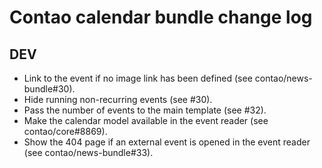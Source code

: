 # Contao calendar bundle change log

## DEV

 * Link to the event if no image link has been defined (see contao/news-bundle#30).
 * Hide running non-recurring events (see #30).
 * Pass the number of events to the main template (see #32).
 * Make the calendar model available in the event reader (see contao/core#8869).
 * Show the 404 page if an external event is opened in the event reader (see contao/news-bundle#33).
